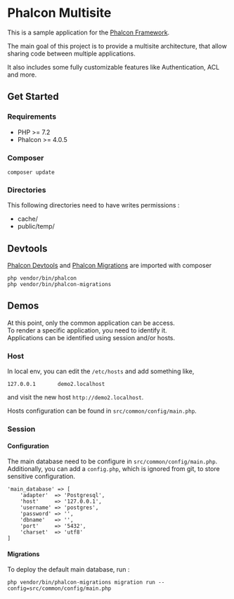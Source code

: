 # Phalcon Multisite

This is a sample application for the [Phalcon Framework](https://github.com/phalcon/cphalcon).

The main goal of this project is to provide a multisite architecture, that allow sharing code between multiple applications.

It also includes some fully customizable features like Authentication, ACL and more.


## Get Started

### Requirements

* PHP >= 7.2
* Phalcon >= 4.0.5

### Composer

```
composer update
```
    
### Directories

This following directories need to have writes permissions : 

* cache/
* public/temp/

## Devtools

[Phalcon Devtools](https://docs.phalcon.io/4.0/en/devtools) and
[Phalcon Migrations](https://docs.phalcon.io/4.0/en/db-migrations) are imported with composer 

    php vendor/bin/phalcon
    php vendor/bin/phalcon-migrations

## Demos

At this point, only the common application can be access. \
To render a specific application, you need to identify it. \
Applications can be identified using session and/or hosts.

### Host

In local env, you can edit the `/etc/hosts` and add something like,

    127.0.0.1       demo2.localhost 
    
and visit the new host `http://demo2.localhost`.

Hosts configuration can be found in `src/common/config/main.php`.

### Session

#### Configuration

The main database need to be configure in `src/common/config/main.php`. \
Additionally, you can add a `config.php`, which is ignored from git, to store sensitive configuration.

```
'main_database' => [
    'adapter'  => 'Postgresql',
    'host'     => '127.0.0.1',
    'username' => 'postgres',
    'password' => '',
    'dbname'   => '',
    'port'     => '5432',
    'charset'  => 'utf8'
]
```

#### Migrations
    
To deploy the default main database, run :

    php vendor/bin/phalcon-migrations migration run --config=src/common/config/main.php